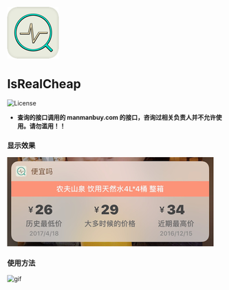 ![icon](https://github.com/linsyorozuya/IsRealCheap/blob/master/Icon/iPhone%20App/IsRealCheap120.png) 
# IsRealCheap

![License](https://img.shields.io/badge/license-MIT-green.svg?style=flat)

* **查询的接口调用的 manmanbuy.com 的接口，咨询过相关负责人并不允许使用。请勿滥用！！**

### 显示效果

![img](https://github.com/linsyorozuya/IsRealCheap/blob/master/Icon/效果图.png)

### 使用方法

![gif](http://linsyorozuya.com/content/images/2017/01/---.gif)
